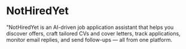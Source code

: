 # NotHiredYet
"NotHiredYet is an AI-driven job application assistant that helps you discover offers, craft tailored CVs and cover letters, track applications, monitor email replies, and send follow-ups — all from one platform.
